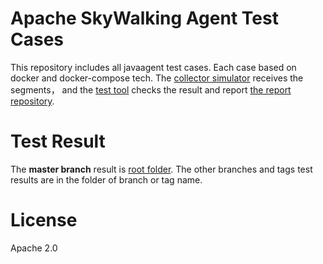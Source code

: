 # Apache SkyWalking Agent Test Cases
This repository includes all javaagent test cases. Each case based on docker and docker-compose tech. 
The [collector simulator](https://github.com/SkywalkingTest/skywalking-mock-collector) receives the segments，
and the [test tool](https://github.com/SkywalkingTest/agent-integration-testtool) checks the result and report [the report repository](https://github.com/SkywalkingTest/agent-integration-test-report).

# Test Result
The **master branch** result is [root folder](https://github.com/SkywalkingTest/agent-integration-test-report). 
The other branches and tags test results are in the folder of branch or tag name.

# License
Apache 2.0
